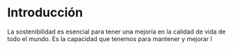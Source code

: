# Introducción 

La sostenibilidad es esencial para tener una mejoría en la calidad de vida de todo el mundo. Es la capacidad que tenemos para mantener y mejorar l
